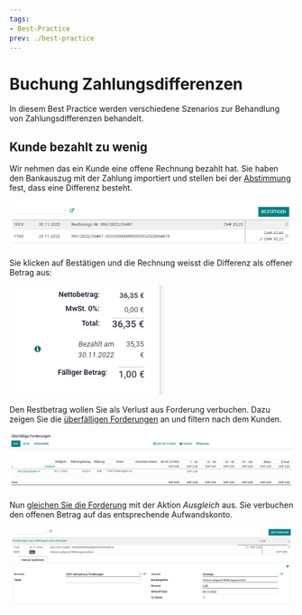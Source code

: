 ```yaml
---
tags:
- Best-Practice
prev: ./best-practice
---
```


# Buchung Zahlungsdifferenzen

In diesem Best Practice werden verschiedene Szenarios zur Behandlung von Zahlungsdifferenzen behandelt.

## Kunde bezahlt zu wenig

Wir nehmen das ein Kunde eine offene Rechnung bezahlt hat. Sie haben den Bankauszug mit der Zahlung importiert und stellen bei der [Abstimmung](Finanzen%20Abstimmung.md#Abstimmung%20durchführen) fest, dass eine Differenz besteht.

![](assets/Best%20Practice%20Buchung%20Zahlungsdifferenzen%20Abstimmung%20mit%20Differenz.png)

Sie klicken auf Bestätigen und die Rechnung weisst die Differenz als offener Betrag aus:

![](assets/Best%20Practice%20Buchung%20Zahlungsdifferenzen%20offener%20Betrag.png)

Den Restbetrag wollen Sie als Verlust aus Forderung verbuchen. Dazu zeigen Sie die [überfälligen Forderungen](Finanzen%20Berichte.md#Überfällige%20Forderungen%20anzeigen) an und filtern nach dem Kunden.

![](assets/Best%20Practice%20Buchung%20Zahlungsdifferenzen%20überfällige%20Forderungen.png)

Nun [gleichen Sie die Forderung](Finanzen%20Abstimmung.md#Überfällige%20Forderungen%20abstimmen) mit der Aktion *Ausgleich* aus. Sie verbuchen den offenen Betrag auf das entsprechende Aufwandskonto.

![](assets/Best%20Practice%20Buchung%20Zahlungsdifferenzen%20Abstimmung%20Verlust%20aus%20Forderung.png)